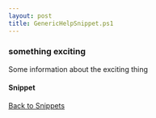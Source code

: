 ```yaml
---
layout: post
title: GenericHelpSnippet.ps1
---
```


### something exciting

Some information about the exciting thing

#### Snippet

<script src="https://gist-it.appspot.com/github.com/BanterBoy/scripts-blog/blob/master/PowerShell/snippets/GenericHelpSnippet.ps1" crossorigin="anonymous"></script>

<a href="/menu/_pages/snippets.html">Back to Snippets</a>

